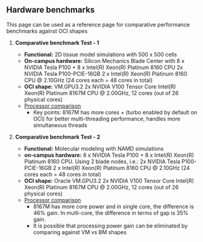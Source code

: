 ## Hardware benchmarks

This page can be used as a reference page for comparative performance benchmarks against OCI shapes

1. **Comparative benchmark Test - 1**
   * **Functional:** 2D tissue model simulations with 500 x 500 cells
   * **On-campus hardware:** Silicon Mechanics Blade Center with 8 x NVIDIA Tesla P100 + 8 x Intel(R) Xeon(R) Platinum 8160 CPU
2x NVIDIA Tesla P100-PCIE-16GB 2 x Intel(R) Xeon(R) Platinum 8160 CPU @ 2.10GHz (24 cores each = 48 cores in total)
   * **OCI shape:** VM.GPU3.2 2x NVIDIA V100 Tensor Core Intel(R) Xeon(R) Platinum 8167M CPU @ 2.00GHz, 12 cores (out of 26 physical cores)
   * [Processor comparison](https://www.cpu-world.com/Compare/759/Intel_Xeon_8160_vs_Intel_Xeon_8167M.html)
     * Key points: 8167M has more cores + (turbo enabled by default on OCI) for better multi-threading performance, handles more simultaneous threads
   
2. **Comparative benchmark Test - 2**
   * **Functional:** Molecular modeling with NAMD simulations
   * **on-campus hardware:** 8 x NVIDIA Tesla P100 + 8 x Intel(R) Xeon(R) Platinum 8160 CPU. Using 2 blade nodes, i.e.:
2x NVIDIA Tesla P100-PCIE-16GB 2 x Intel(R) Xeon(R) Platinum 8160 CPU @ 2.10GHz (24 cores each = 48 cores in total)
   * **OCI shape:** Oracle VM.GPU3.2 2x NVIDIA V100 Tensor Core Intel(R) Xeon(R) Platinum 8167M CPU @ 2.00GHz, 12 cores (out of 26 physical cores)
   * [Processor comparison](https://gadgetversus.com/processor/dual-intel-xeon-e5-2690-vs-intel-xeon-platinum-8167m/)
     * 8167M has more core power and in single core, the difference is 46% gain. In multi-core, the difference in terms of gap is 35% gain.
     * It is possible that processing power gain can be eliminated by comparing against VM vs BM shapes
